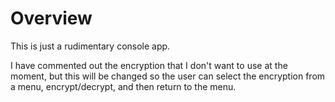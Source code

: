 # Overview
This is just a rudimentary console app.

I have commented out the encryption that I don't want to use at the moment, but this will be changed so the user can select the encryption from a menu, encrypt/decrypt, and then return to the menu.